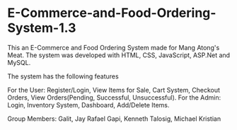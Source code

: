 # E-Commerce-and-Food-Ordering-System-1.3

This an E-Commerce and Food Ordering System made for Mang Atong's Meat. The system was developed with HTML, CSS, JavaScript, ASP.Net and MySQL.

The system has the following features

For the User: Register/Login, View Items for Sale, Cart System, Checkout Orders, View Orders(Pending, Successful, Unsuccessful).
For the Admin: Login, Inventory System, Dashboard, Add/Delete Items.

Group Members:
Galit, Jay Rafael
Gapi, Kenneth
Talosig, Michael Kristian


